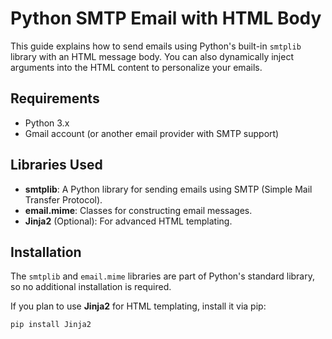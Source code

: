 # Python SMTP Email with HTML Body

This guide explains how to send emails using Python's built-in `smtplib` library with an HTML message body. You can also dynamically inject arguments into the HTML content to personalize your emails.

## Requirements

- Python 3.x
- Gmail account (or another email provider with SMTP support)

## Libraries Used

- **smtplib**: A Python library for sending emails using SMTP (Simple Mail Transfer Protocol).
- **email.mime**: Classes for constructing email messages.
- **Jinja2** (Optional): For advanced HTML templating.

## Installation

The `smtplib` and `email.mime` libraries are part of Python's standard library, so no additional installation is required.

If you plan to use **Jinja2** for HTML templating, install it via pip:

```bash
pip install Jinja2
